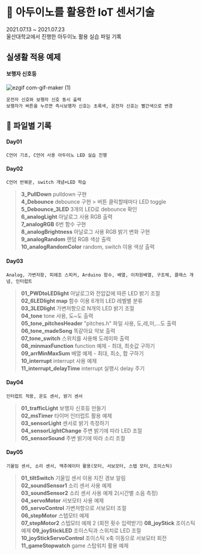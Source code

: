 # :raised_hands: 아두이노를 활용한 IoT 센서기술
2021.07.13 ~ 2021.07.23     
울산대학교에서 진행한 아두이노 활용 실습 파일 기록

## 실생활 적용 예제
#### 보행자 신호등
![ezgif com-gif-maker (1)](https://user-images.githubusercontent.com/70925962/125879967-2125e040-e310-462d-924c-79c1ec888a27.gif)
```
운전자 신호와 보행자 신호 동시 출력    
보행자가 버튼을 누르면 즉시보행자 신호는 초록색, 운전자 신호는 빨간색으로 변경    
```
## :file_folder: 파일별 기록    
#### Day01
```C언어 기초, C언어 사용 아두이노 LED 실습 진행```

#### Day02
```C언어 반복문, switch 개념+LED 학습```
> **3_PullDown** pulldown 구현    
> **4_Debounce** debounce 구현 > 버튼 클릭할때마다 LED toggle    
> **5_Debounce_3LED** 3개의 LED로 debounce 확인    
> **6_analogLight** 아날로그 사용 RGB 출력    
> **7_analogRGB** 6번 함수 구현     
> **8_analogBrightness** 아날로그 사용 RGB 밝기 변화 구현     
> **9_analogRandom** 랜덤 RGB 색상 출력     
> **10_analogRandomColor** random, switch 이용 색상 출력     

#### Day03
```Analog, 가변저항, 피에조 스피커, Arduino 함수, 배열, 이차원배열, 구조체, 클래스 개념, 인터럽트 ```
> **01_PWDtoLEDlight** 아날로그와 전압값에 따른 LED 밝기 조절     
> **02_6LEDlight map** 함수 이용 6개의 LED 레벨별 분류     
> **03_3LEDlight** 가변저항으로 N개의 LED 밝기 조절     
> **04_tone** tone 사용, 도~도 출력      
> **05_tone_pitchesHeader** "pitches.h" 파일 사용, 도,레,미,...도 출력      
> **06_tone_madeSong** 똑같아요 악보 출력     
> **07_tone_switch** 스위치를 사용해 도레미파 출력     
> **08_minmaxFunction** function 예제 - 최대, 최솟값 구하기     
> **09_arrMinMaxSum** 배열 예제 - 최대, 최소, 합 구하기      
> **10_interrupt** interrupt 사용 예제     
> **11_interrupt_delayTime** interrupt 실행시 delay 주기    

#### Day04
```인터럽트 적용, 온도 센서, 밝기 센서 ```
> **01_trafficLight** 보행자 신호등 만들기    
> **02_msTimer** 타이머 인터럽트 활용 예제     
> **03_sensorLight** 센서로 밝기 측정하기     
> **04_sensorLightChange** 주변 밝기에 따라 LED 조절        
> **05_sensorSound** 주변 밝기에 따라 소리 조절           

#### Day05
``` 기울임 센서, 소리 센서, 액추에이터 활용(모터, 서보모터, 스텝 모터, 조이스틱) ```
> **01_tiltSwitch** 기울임 센서 이용 지진 경보 알림          
> **02_soundSensor1** 소리 센서 사용 예제         
> **03_soundSensor2** 소리 센서 사용 예제 2(시간별 소음 측정)            
> **04_servoMotor** 서보모터 사용 예제        
> **05_servoControl** 가변저항으로 서보모터 조절      
> **06_stepMotor** 스텝모터 예제     
> **07_stepMotor2** 스텝모터 예제 2 (회전 횟수 입력받기)
> **08_joyStick** 조이스틱 예제
> **09_joyStickLED** 조이스틱과 스위치로 LED 조절
> **10_joyStickServoControl** 조이스틱 x축 이동으로 서보모터 회전
> **11_gameStopwatch** game 스탑워치 활용 예제
